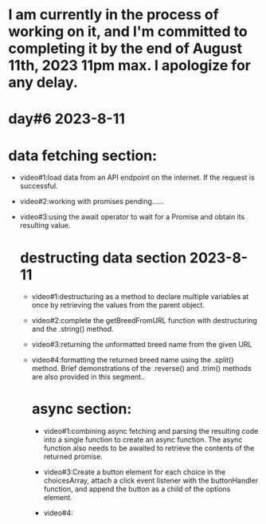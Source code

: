 # I am currently in the process of working on it, and I'm committed to completing it by the end of August 11th, 2023 11pm max. I apologize for any delay.


# day#6 2023-8-11
# data fetching section:
- video#1:load data from an API endpoint on the internet. If the request is successful.
- video#2:working with promises pending......
- video#3:using the await operator to wait for a Promise and obtain its resulting value.

  # destructing data section 2023-8-11
  - video#1:destructuring as a method to declare multiple variables at once by retrieving the values from the parent object.
  - video#2:complete the getBreedFromURL function with destructuring and the .string() method.
  - video#3:returning the unformatted breed name from the given URL
  - video#4:formatting the returned breed name using the .split() method. Brief demonstrations of the .reverse() and .trim() methods are also provided in this segment..

    # async section:
    - video#1:combining async fetching and parsing the resulting code into a single function to create an async function. The async function also needs to be awaited to retrieve the contents of the returned promise.

    - video#3:Create a button element for each choice in the choicesArray, attach a click event listener with the buttonHandler function, and append the button as a child of the options element.
    - video#4:

